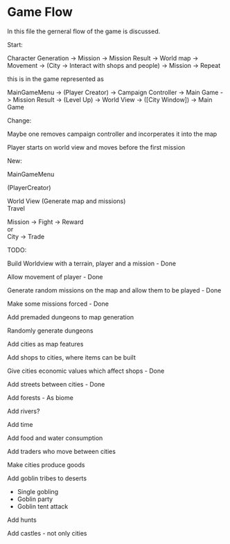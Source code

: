 ﻿# Game Flow
In this file the gerneral flow of the game is discussed.

Start:

Character Generation -> Mission -> Mission Result -> World map -> Movement -> (City -> Interact with shops and people) -> Mission -> Repeat

this is in the game represented as

MainGameMenu -> (Player Creator) -> Campaign Controller -> Main Game -> Mission Result -> (Level Up) -> World View -> ([City Window]) -> Main Game

Change:

Maybe one removes campaign controller and incorperates it into the map

Player starts on world view and moves before the first mission

New:

MainGameMenu

(PlayerCreator)

World View (Generate map and missions)\
Travel

Mission -> Fight -> Reward\
or\
City -> Trade



TODO:

Build Worldview with a terrain, player and a mission - Done

Allow movement of player - Done

Generate random missions on the map and allow them to be played - Done

Make some missions forced - Done

Add premaded dungeons to map generation

Randomly generate dungeons

Add cities as map features

Add shops to cities, where items can be built

Give cities economic values which affect shops - Done

Add streets between cities - Done

Add forests - As biome

Add rivers?

Add time

Add food and water consumption

Add traders who move between cities

Make cities produce goods

Add goblin tribes to deserts
* Single gobling
* Goblin party
* Goblin tent attack

Add hunts

Add castles - not only cities